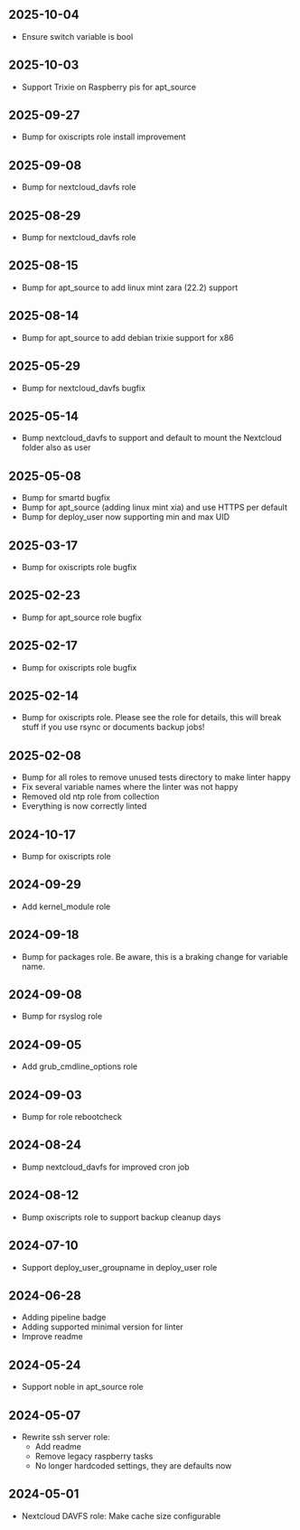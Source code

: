 ## 2025-10-04
* Ensure switch variable is bool

## 2025-10-03
* Support Trixie on Raspberry pis for apt_source

## 2025-09-27
* Bump for oxiscripts role install improvement

## 2025-09-08
* Bump for nextcloud_davfs role

## 2025-08-29
* Bump for nextcloud_davfs role

## 2025-08-15
* Bump for apt_source to add linux mint zara (22.2) support

## 2025-08-14
* Bump for apt_source to add debian trixie support for x86

## 2025-05-29
* Bump for nextcloud_davfs bugfix

## 2025-05-14
* Bump nextcloud_davfs to support and default to mount the Nextcloud folder also as user

## 2025-05-08
* Bump for smartd bugfix
* Bump for apt_source (adding linux mint xia) and use HTTPS per default
* Bump for deploy_user now supporting min and max UID

## 2025-03-17
* Bump for oxiscripts role bugfix

## 2025-02-23
* Bump for apt_source role bugfix

## 2025-02-17
* Bump for oxiscripts role bugfix

## 2025-02-14
* Bump for oxiscripts role. Please see the role for details, this will break stuff if you use rsync or documents backup jobs!

## 2025-02-08
* Bump for all roles to remove unused tests directory to make linter happy
* Fix several variable names where the linter was not happy
* Removed old ntp role from collection
* Everything is now correctly linted

## 2024-10-17
* Bump for oxiscripts role

## 2024-09-29
* Add kernel_module role

## 2024-09-18
* Bump for packages role. Be aware, this is a braking change for variable name.

## 2024-09-08
* Bump for rsyslog role

## 2024-09-05
* Add grub_cmdline_options role

## 2024-09-03
* Bump for role rebootcheck

## 2024-08-24
* Bump nextcloud_davfs for improved cron job

## 2024-08-12
* Bump oxiscripts role to support backup cleanup days

## 2024-07-10
* Support deploy_user_groupname in deploy_user role

## 2024-06-28
* Adding pipeline badge
* Adding supported minimal version for linter
* Improve readme

## 2024-05-24
* Support noble in apt_source role

## 2024-05-07
* Rewrite ssh server role:
  * Add readme
  * Remove legacy raspberry tasks
  * No longer hardcoded settings, they are defaults now

## 2024-05-01
* Nextcloud DAVFS role: Make cache size configurable

